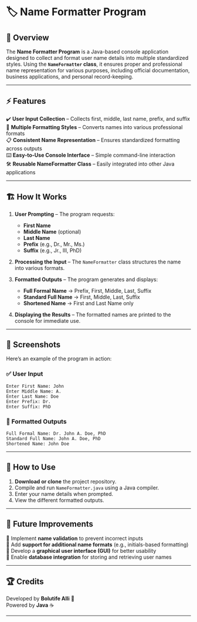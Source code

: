 # 🏷️ Name Formatter Program  

## 📌 Overview  
The **Name Formatter Program** is a Java-based console application designed to collect and format user name details into multiple standardized styles. Using the **`NameFormatter` class**, it ensures proper and professional name representation for various purposes, including official documentation, business applications, and personal record-keeping.  

---  

## ⚡ Features  
✔️ **User Input Collection** – Collects first, middle, last name, prefix, and suffix  
🔄 **Multiple Formatting Styles** – Converts names into various professional formats  
📋 **Consistent Name Representation** – Ensures standardized formatting across outputs  
⌨️ **Easy-to-Use Console Interface** – Simple command-line interaction  
🛠 **Reusable NameFormatter Class** – Easily integrated into other Java applications  

---  

## 🏗️ How It Works  
1. **User Prompting** – The program requests:  
   - **First Name**  
   - **Middle Name** (optional)  
   - **Last Name**  
   - **Prefix** (e.g., Dr., Mr., Ms.)  
   - **Suffix** (e.g., Jr., III, PhD)  

2. **Processing the Input** – The `NameFormatter` class structures the name into various formats.  

3. **Formatted Outputs** – The program generates and displays:  
   - **Full Formal Name** → Prefix, First, Middle, Last, Suffix  
   - **Standard Full Name** → First, Middle, Last, Suffix  
   - **Shortened Name** → First and Last Name only  

4. **Displaying the Results** – The formatted names are printed to the console for immediate use.  

---  

## 📸 Screenshots  
Here’s an example of the program in action:  

### ✅ User Input  
```
Enter First Name: John  
Enter Middle Name: A.  
Enter Last Name: Doe  
Enter Prefix: Dr.  
Enter Suffix: PhD  
```

### 📜 Formatted Outputs  
```
Full Formal Name: Dr. John A. Doe, PhD  
Standard Full Name: John A. Doe, PhD  
Shortened Name: John Doe  
```

---  

## 🚀 How to Use  
1. **Download or clone** the project repository.  
2. Compile and run `NameFormatter.java` using a Java compiler.  
3. Enter your name details when prompted.  
4. View the different formatted outputs.  

---  

## 🎯 Future Improvements  
🔹 Implement **name validation** to prevent incorrect inputs  
🔹 Add **support for additional name formats** (e.g., initials-based formatting)  
🔹 Develop a **graphical user interface (GUI)** for better usability  
🔹 Enable **database integration** for storing and retrieving user names  

---  

## 🏆 Credits  
Developed by **Bolutife Alli** 🚀  
Powered by **Java** ☕  

---
